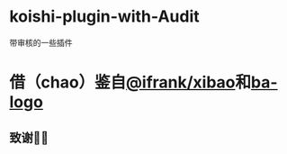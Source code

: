# koishi-plugin-with-Audit
带审核的一些插件
# 借（chao）鉴自[@ifrank/xibao](https://github.com/ifrvn/cecilia#readme)和[ba-logo](https://github.com/SaarChaffee/koishi-plugin-ba-logo)
## 致谢🙏🙏
